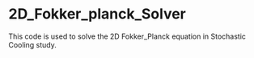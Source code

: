 # 2D_Fokker_planck_Solver
This code is used to solve the 2D Fokker_Planck equation in Stochastic Cooling study.
